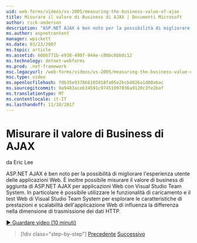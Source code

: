 ```yaml
---
uid: web-forms/videos/vs-2005/measuring-the-business-value-of-ajax
title: Misurare il valore di Business di AJAX | Documenti Microsoft
author: rick-anderson
description: "ASP.NET AJAX è ben noto per la possibilità di migliorare l'esperienza utente delle applicazioni Web. È inoltre possibile misurare il busine con Visual Studio Team System..."
ms.author: aspnetcontent
manager: wpickett
ms.date: 03/23/2007
ms.topic: article
ms.assetid: 60bb771b-e938-490f-944e-c80bc6bbdc12
ms.technology: dotnet-webforms
ms.prod: .net-framework
msc.legacyurl: /web-forms/videos/vs-2005/measuring-the-business-value-of-ajax
msc.type: video
ms.openlocfilehash: fdb35e937866105918fa05e2bcb4826a1d08ebac
ms.sourcegitcommit: 9a9483aceb34591c97451997036a9120c3fe2baf
ms.translationtype: MT
ms.contentlocale: it-IT
ms.lasthandoff: 11/10/2017
---
```

<a name="measuring-the-business-value-of-ajax"></a>Misurare il valore di Business di AJAX
====================
da Eric Lee

ASP.NET AJAX è ben noto per la possibilità di migliorare l'esperienza utente delle applicazioni Web. È inoltre possibile misurare il valore di business di aggiunta di ASP.NET AJAX per applicazioni Web con Visual Studio Team System. In particolare è possibile utilizzare le funzionalità di caricamento e il test Web di Visual Studio Team System per esplorare le caratteristiche di prestazioni e scalabilità dell'applicazione Web di influenza la differenza nella dimensione di trasmissione dei dati HTTP.

[&#9654; Guardare video (10 minuti)](https://channel9.msdn.com/Blogs/ASP-NET-Site-Videos/measuring-the-business-value-of-ajax)

>[!div class="step-by-step"]
[Precedente](introduction-to-managing-and-running-tests-with-team-system.md)
[Successivo](code-coverage-of-automated-tests.md)

